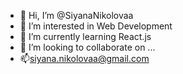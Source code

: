 - 👋 Hi, I’m @SiyanaNikolovaa
- 👀 I’m interested in Web Development
- 🌱 I’m currently learning React.js
- 💞️ I’m looking to collaborate on ...
- 📫siyana.nikolovaa@gmail.com

<!---
SiyanaNikolovaa/SiyanaNikolovaa is a ✨ special ✨ repository because its `README.md` (this file) appears on your GitHub profile.
You can click the Preview link to take a look at your changes.
--->
